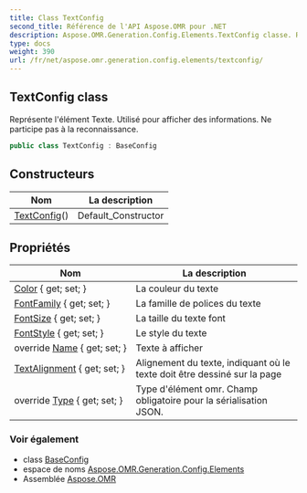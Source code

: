 ```yaml
---
title: Class TextConfig
second_title: Référence de l'API Aspose.OMR pour .NET
description: Aspose.OMR.Generation.Config.Elements.TextConfig classe. Représente lélément Texte. Utilisé pour afficher des informations. Ne participe pas à la reconnaissance.
type: docs
weight: 390
url: /fr/net/aspose.omr.generation.config.elements/textconfig/
---
```

## TextConfig class

Représente l'élément Texte. Utilisé pour afficher des informations. Ne participe pas à la reconnaissance.

```csharp
public class TextConfig : BaseConfig
```

## Constructeurs

| Nom | La description |
| --- | --- |
| [TextConfig](textconfig/)() | Default_Constructor |

## Propriétés

| Nom | La description |
| --- | --- |
| [Color](../../aspose.omr.generation.config.elements/textconfig/color/) { get; set; } | La couleur du texte |
| [FontFamily](../../aspose.omr.generation.config.elements/textconfig/fontfamily/) { get; set; } | La famille de polices du texte |
| [FontSize](../../aspose.omr.generation.config.elements/textconfig/fontsize/) { get; set; } | La taille du texte font |
| [FontStyle](../../aspose.omr.generation.config.elements/textconfig/fontstyle/) { get; set; } | Le style du texte |
| override [Name](../../aspose.omr.generation.config.elements/textconfig/name/) { get; set; } | Texte à afficher |
| [TextAlignment](../../aspose.omr.generation.config.elements/textconfig/textalignment/) { get; set; } | Alignement du texte, indiquant où le texte doit être dessiné sur la page |
| override [Type](../../aspose.omr.generation.config.elements/textconfig/type/) { get; set; } | Type d'élément omr. Champ obligatoire pour la sérialisation JSON. |

### Voir également

* class [BaseConfig](../../aspose.omr.generation.config/baseconfig/)
* espace de noms [Aspose.OMR.Generation.Config.Elements](../../aspose.omr.generation.config.elements/)
* Assemblée [Aspose.OMR](../../)



